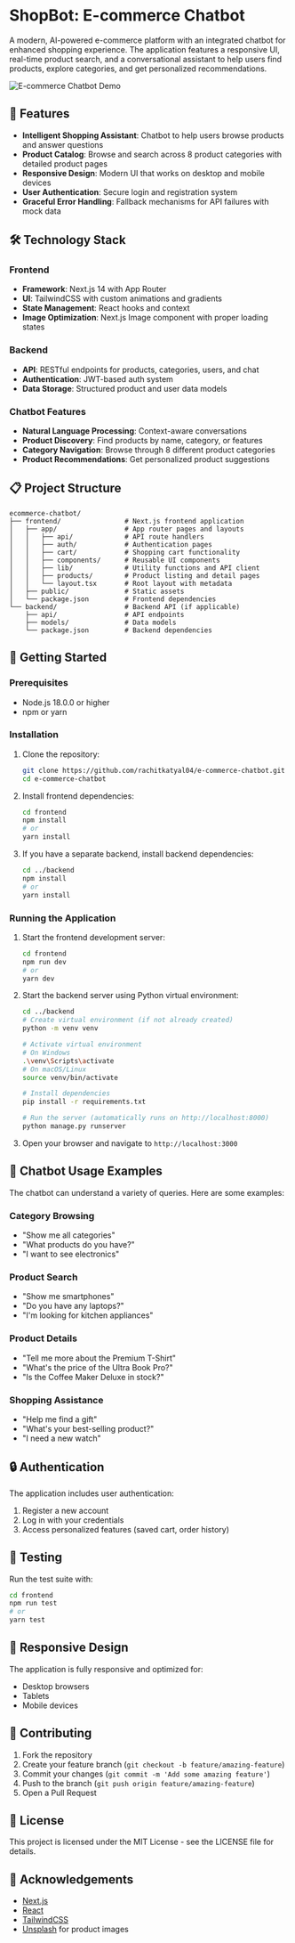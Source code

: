# ShopBot: E-commerce Chatbot

A modern, AI-powered e-commerce platform with an integrated chatbot for enhanced shopping experience. The application features a responsive UI, real-time product search, and a conversational assistant to help users find products, explore categories, and get personalized recommendations.

![E-commerce Chatbot Demo](./demo-screenshot.png)

## 🚀 Features

- **Intelligent Shopping Assistant**: Chatbot to help users browse products and answer questions
- **Product Catalog**: Browse and search across 8 product categories with detailed product pages
- **Responsive Design**: Modern UI that works on desktop and mobile devices
- **User Authentication**: Secure login and registration system
- **Graceful Error Handling**: Fallback mechanisms for API failures with mock data

## 🛠️ Technology Stack

### Frontend

- **Framework**: Next.js 14 with App Router
- **UI**: TailwindCSS with custom animations and gradients
- **State Management**: React hooks and context
- **Image Optimization**: Next.js Image component with proper loading states

### Backend

- **API**: RESTful endpoints for products, categories, users, and chat
- **Authentication**: JWT-based auth system
- **Data Storage**: Structured product and user data models

### Chatbot Features

- **Natural Language Processing**: Context-aware conversations
- **Product Discovery**: Find products by name, category, or features
- **Category Navigation**: Browse through 8 different product categories
- **Product Recommendations**: Get personalized product suggestions

## 📋 Project Structure

```
ecommerce-chatbot/
├── frontend/                # Next.js frontend application
│   ├── app/                 # App router pages and layouts
│   │   ├── api/             # API route handlers
│   │   ├── auth/            # Authentication pages
│   │   ├── cart/            # Shopping cart functionality
│   │   ├── components/      # Reusable UI components
│   │   ├── lib/             # Utility functions and API client
│   │   ├── products/        # Product listing and detail pages
│   │   └── layout.tsx       # Root layout with metadata
│   ├── public/              # Static assets
│   └── package.json         # Frontend dependencies
└── backend/                 # Backend API (if applicable)
    ├── api/                 # API endpoints
    ├── models/              # Data models
    └── package.json         # Backend dependencies
```

## 🚀 Getting Started

### Prerequisites

- Node.js 18.0.0 or higher
- npm or yarn

### Installation

1. Clone the repository:

   ```bash
   git clone https://github.com/rachitkatyal04/e-commerce-chatbot.git
   cd e-commerce-chatbot
   ```

2. Install frontend dependencies:

   ```bash
   cd frontend
   npm install
   # or
   yarn install
   ```

3. If you have a separate backend, install backend dependencies:
   ```bash
   cd ../backend
   npm install
   # or
   yarn install
   ```

### Running the Application

1. Start the frontend development server:

   ```bash
   cd frontend
   npm run dev
   # or
   yarn dev
   ```

2. Start the backend server using Python virtual environment:

   ```bash
   cd ../backend
   # Create virtual environment (if not already created)
   python -m venv venv

   # Activate virtual environment
   # On Windows
   .\venv\Scripts\activate
   # On macOS/Linux
   source venv/bin/activate

   # Install dependencies
   pip install -r requirements.txt

   # Run the server (automatically runs on http://localhost:8000)
   python manage.py runserver
   ```

3. Open your browser and navigate to `http://localhost:3000`

## 💬 Chatbot Usage Examples

The chatbot can understand a variety of queries. Here are some examples:

### Category Browsing

- "Show me all categories"
- "What products do you have?"
- "I want to see electronics"

### Product Search

- "Show me smartphones"
- "Do you have any laptops?"
- "I'm looking for kitchen appliances"

### Product Details

- "Tell me more about the Premium T-Shirt"
- "What's the price of the Ultra Book Pro?"
- "Is the Coffee Maker Deluxe in stock?"

### Shopping Assistance

- "Help me find a gift"
- "What's your best-selling product?"
- "I need a new watch"

## 🔒 Authentication

The application includes user authentication:

1. Register a new account
2. Log in with your credentials
3. Access personalized features (saved cart, order history)

## 🧪 Testing

Run the test suite with:

```bash
cd frontend
npm run test
# or
yarn test
```

## 📱 Responsive Design

The application is fully responsive and optimized for:

- Desktop browsers
- Tablets
- Mobile devices

## 🤝 Contributing

1. Fork the repository
2. Create your feature branch (`git checkout -b feature/amazing-feature`)
3. Commit your changes (`git commit -m 'Add some amazing feature'`)
4. Push to the branch (`git push origin feature/amazing-feature`)
5. Open a Pull Request

## 📄 License

This project is licensed under the MIT License - see the LICENSE file for details.

## 🙏 Acknowledgements

- [Next.js](https://nextjs.org/)
- [React](https://reactjs.org/)
- [TailwindCSS](https://tailwindcss.com/)
- [Unsplash](https://unsplash.com/) for product images
